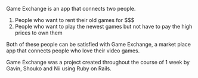 Game Exchange is an app that connects two people. 
1) People who want to rent their old games for $$$
2) People who want to play the newest games but not have to pay the high prices to own them

Both of these people can be satisfied with Game Exchange, a market place app that connects people who love their video games.

Game Exchange was a project created throughout the course of 1 week by Gavin, Shouko and Nii using Ruby on Rails.
